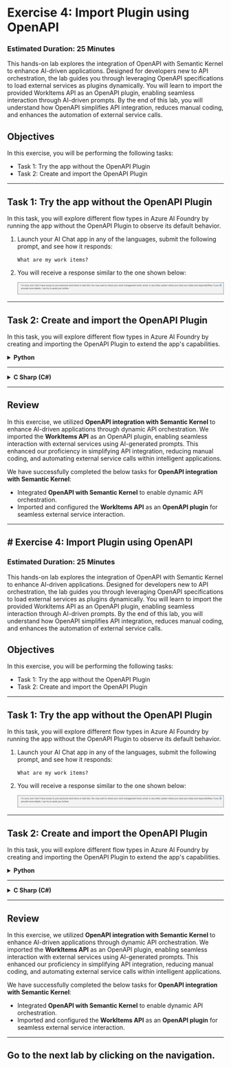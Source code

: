# Exercise 4: Import Plugin using OpenAPI

### Estimated Duration: 25 Minutes

This hands-on lab explores the integration of OpenAPI with Semantic Kernel to enhance AI-driven applications. Designed for developers new to API orchestration, the lab guides you through leveraging OpenAPI specifications to load external services as plugins dynamically. You will learn to import the provided WorkItems API as an OpenAPI plugin, enabling seamless interaction through AI-driven prompts. By the end of this lab, you will understand how OpenAPI simplifies API integration, reduces manual coding, and enhances the automation of external service calls.

## Objectives
In this exercise, you will be performing the following tasks:
- Task 1: Try the app without the OpenAPI Plugin
- Task 2: Create and import the OpenAPI Plugin

---

## Task 1: Try the app without the OpenAPI Plugin

In this task, you will explore different flow types in Azure AI Foundry by running the app without the OpenAPI Plugin to observe its default behavior.

1. Launch your AI Chat app in any of the languages, submit the following prompt, and see how it responds:
    ```
    What are my work items?
    ```
2. You will receive a response similar to the one shown below:

    ![](./media/image_073.png)

---

## Task 2: Create and import the OpenAPI Plugin

In this task, you will explore different flow types in Azure AI Foundry by creating and importing the OpenAPI Plugin to extend the app's capabilities.

<details>
<summary><strong>Python</strong></summary>

1. Right click on `Python>src>workitems` in the left pane and select **Open in Integrated Terminal (1)**.

    ![](./media/image_074.png)

2. Use the following command to run the app:
    ```
    python api.py
    ```

3. ✅ **Important:**  
   Keep this terminal window open and running, as the application requires the active server process to serve the OpenAPI specification and endpoints.

4. You can find the OpenAPI spec at:  
   `http://127.0.0.1:8000/openapi.json`

    ![](./media/image_075.png)

5. The Swagger page is available at:  
   `http://127.0.0.1:8000/docs`

    ![](./media/image_076.png)

6. Navigate to `Python>src` directory and open **chat.py (1)** file.

    ![](./media/image_030.png)

7. Add the following code in the `# Placeholder for OpenAPI plugin` section of the file:
    ```python
    kernel.add_plugin_from_openapi(
        plugin_name="get_tasks",
        openapi_document_path="http://127.0.0.1:8000/openapi.json",
        execution_settings=OpenAPIFunctionExecutionParameters(
            enable_payload_namespacing=True,
        )
    )
    ```

    ![](./media/image_077.png)

    > **Note:** Refer to the screenshots for the correct placement of the code to avoid indentation errors.

8. In case of indentation issues, use the reference code from:  
   `https://raw.githubusercontent.com/CloudLabsAI-Azure/ai-developer/refs/heads/prod/CodeBase/python/lab-04.py`

9. Save the file.

10. Right-click on `Python>src` again and select **Open in Integrated Terminal (2)**.

    ![](./media/image_035.png)

11. Run the app:
    ```
    streamlit run app.py
    ```

12. If it doesn't open automatically, access the app via:  
    `http://localhost:8501`

13. Submit this prompt to the AI:
    ```
    What are my work items?
    ```

14. You will receive a response similar to:

    ![](./media/sk33.png)

</details>

---

<details>
<summary><strong>C Sharp (C#)</strong></summary>

1. Right-click on `Dotnet>src>Aspire>Aspire.AppHost` and select **Open in Integrated Terminal (1)**.

    ![](./media/image_040.png)

2. Run the app:
    ```
    dotnet run
    ```

3. ✅ **Important:**  
   Keep this terminal window open and running. The application needs the hosting service to be active to expose the API and UI endpoints.

4. OpenAPI spec is available at:  
   `http://localhost:5115/swagger/v1/swagger.json`

    ![](./media/image_079.png)

5. Swagger UI is available at:  
   `http://localhost:5115/swagger/index.html`

    ![](./media/image_080.png)

6. Navigate to `Dotnet>src>BlazorAI>Components>Pages` and open **Chat.razor.cs (1)**.

    ![](./media/image_038.png)

7. Add this line in the `// Import Models` section:
    ```csharp
    using Microsoft.SemanticKernel.Plugins.OpenApi;
    ```

    ![](./media/image_081.png)

8. Add this in the `// Challenge 04 - Import OpenAPI Spec` section:
    ```csharp
    await kernel.ImportPluginFromOpenApiAsync(
        pluginName: "todo",
        uri: new Uri("http://localhost:5115/swagger/v1/swagger.json"),
        executionParameters: new OpenApiFunctionExecutionParameters()
        {
            EnablePayloadNamespacing = true
        }
    );
    ```

    ![](./media/image_082.png)

    > **Note:** Refer to the screenshots for the correct placement of the code to avoid syntax or indentation issues.

9. In case of issues, use the reference code from:  
   `https://raw.githubusercontent.com/CloudLabsAI-Azure/ai-developer/refs/heads/prod/CodeBase/c%23/lab-04.cs`

10. Save the file.

11. Right-click on `Dotnet>src>Aspire>Aspire.AppHost` again and select **Open in Integrated Terminal (2)**.

    ![](./media/image_040.png)

12. Run the app:
    ```
    dotnet run
    ```

13. Open browser and go to:  
    `https://localhost:7118/`

    > **Note:** If the browser shows a security warning, refresh or reopen the link to continue.

14. Submit this prompt to the AI:
    ```
    What are my work items?
    ```

15. You will receive a response similar to:

    ![](./media/image_083.png)

16. Press `Ctrl+C` in the terminal to stop the build process after completing your interaction.

</details>

---

## Review

In this exercise, we utilized **OpenAPI integration with Semantic Kernel** to enhance AI-driven applications through dynamic API orchestration. We imported the **WorkItems API** as an OpenAPI plugin, enabling seamless interaction with external services using AI-generated prompts. This enhanced our proficiency in simplifying API integration, reducing manual coding, and automating external service calls within intelligent applications.

We have successfully completed the below tasks for **OpenAPI integration with Semantic Kernel**:

- Integrated **OpenAPI with Semantic Kernel** to enable dynamic API orchestration.  
- Imported and configured the **WorkItems API** as an **OpenAPI plugin** for seamless external service interaction.

---

## # Exercise 4: Import Plugin using OpenAPI

### Estimated Duration: 25 Minutes

This hands-on lab explores the integration of OpenAPI with Semantic Kernel to enhance AI-driven applications. Designed for developers new to API orchestration, the lab guides you through leveraging OpenAPI specifications to load external services as plugins dynamically. You will learn to import the provided WorkItems API as an OpenAPI plugin, enabling seamless interaction through AI-driven prompts. By the end of this lab, you will understand how OpenAPI simplifies API integration, reduces manual coding, and enhances the automation of external service calls.

## Objectives
In this exercise, you will be performing the following tasks:
- Task 1: Try the app without the OpenAPI Plugin
- Task 2: Create and import the OpenAPI Plugin

---

## Task 1: Try the app without the OpenAPI Plugin

In this task, you will explore different flow types in Azure AI Foundry by running the app without the OpenAPI Plugin to observe its default behavior.

1. Launch your AI Chat app in any of the languages, submit the following prompt, and see how it responds:
    ```
    What are my work items?
    ```
2. You will receive a response similar to the one shown below:

    ![](./media/image_073.png)

---

## Task 2: Create and import the OpenAPI Plugin

In this task, you will explore different flow types in Azure AI Foundry by creating and importing the OpenAPI Plugin to extend the app's capabilities.

<details>
<summary><strong>Python</strong></summary>

1. Right click on `Python>src>workitems` in the left pane and select **Open in Integrated Terminal (1)**.

    ![](./media/image_074.png)

2. Use the following command to run the app:
    ```
    python api.py
    ```

3. ✅ **Important Step:**  
   Keep the terminal window open and running after executing the command. The application relies on the active process to expose the OpenAPI spec and serve API requests.

4. You can find the OpenAPI spec at:  
   `http://127.0.0.1:8000/openapi.json`

    ![](./media/image_075.png)

5. The Swagger page is available at:  
   `http://127.0.0.1:8000/docs`

    ![](./media/image_076.png)

6. Navigate to `Python>src` directory and open **chat.py (1)** file.

    ![](./media/image_030.png)

7. Add the following code in the `# Placeholder for OpenAPI plugin` section of the file:
    ```python
    kernel.add_plugin_from_openapi(
        plugin_name="get_tasks",
        openapi_document_path="http://127.0.0.1:8000/openapi.json",
        execution_settings=OpenAPIFunctionExecutionParameters(
            enable_payload_namespacing=True,
        )
    )
    ```

    ![](./media/image_077.png)

    > **Note:** Refer to the screenshots for the correct placement of the code to avoid indentation errors.

8. In case of indentation issues, use the reference code from:  
   `https://raw.githubusercontent.com/CloudLabsAI-Azure/ai-developer/refs/heads/prod/CodeBase/python/lab-04.py`

9. Save the file.

10. Right-click on `Python>src` again and select **Open in Integrated Terminal (2)**.

    ![](./media/image_035.png)

11. Run the app:
    ```
    streamlit run app.py
    ```

12. If it doesn't open automatically, access the app via:  
    `http://localhost:8501`

13. Submit this prompt to the AI:
    ```
    What are my work items?
    ```

14. You will receive a response similar to:

    ![](./media/sk33.png)

</details>

---

<details>
<summary><strong>C Sharp (C#)</strong></summary>

1. Right-click on `Dotnet>src>Aspire>Aspire.AppHost` and select **Open in Integrated Terminal (1)**.

    ![](./media/image_040.png)

2. Run the app:
    ```
    dotnet run
    ```

3. ✅ **Important Step:**  
   Keep the terminal window open and running after executing the command. The application must stay active to host the OpenAPI service and enable external plugin integration.

4. OpenAPI spec is available at:  
   `http://localhost:5115/swagger/v1/swagger.json`

    ![](./media/image_079.png)

5. Swagger UI is available at:  
   `http://localhost:5115/swagger/index.html`

    ![](./media/image_080.png)

6. Navigate to `Dotnet>src>BlazorAI>Components>Pages` and open **Chat.razor.cs (1)**.

    ![](./media/image_038.png)

7. Add this line in the `// Import Models` section:
    ```csharp
    using Microsoft.SemanticKernel.Plugins.OpenApi;
    ```

    ![](./media/image_081.png)

8. Add this in the `// Challenge 04 - Import OpenAPI Spec` section:
    ```csharp
    await kernel.ImportPluginFromOpenApiAsync(
        pluginName: "todo",
        uri: new Uri("http://localhost:5115/swagger/v1/swagger.json"),
        executionParameters: new OpenApiFunctionExecutionParameters()
        {
            EnablePayloadNamespacing = true
        }
    );
    ```

    ![](./media/image_082.png)

    > **Note:** Refer to the screenshots for the correct placement of the code to avoid syntax or indentation issues.

9. In case of issues, use the reference code from:  
   `https://raw.githubusercontent.com/CloudLabsAI-Azure/ai-developer/refs/heads/prod/CodeBase/c%23/lab-04.cs`

10. Save the file.

11. Right-click on `Dotnet>src>Aspire>Aspire.AppHost` again and select **Open in Integrated Terminal (2)**.

    ![](./media/image_040.png)

12. Run the app:
    ```
    dotnet run
    ```

13. Open browser and go to:  
    `https://localhost:7118/`

    > **Note:** If the browser shows a security warning, refresh or reopen the link to continue.

14. Submit this prompt to the AI:
    ```
    What are my work items?
    ```

15. You will receive a response similar to:

    ![](./media/image_083.png)

16. Press `Ctrl+C` in the terminal to stop the build process after completing your interaction.

</details>

---

## Review

In this exercise, we utilized **OpenAPI integration with Semantic Kernel** to enhance AI-driven applications through dynamic API orchestration. We imported the **WorkItems API** as an OpenAPI plugin, enabling seamless interaction with external services using AI-generated prompts. This enhanced our proficiency in simplifying API integration, reducing manual coding, and automating external service calls within intelligent applications.

We have successfully completed the below tasks for **OpenAPI integration with Semantic Kernel**:

- Integrated **OpenAPI with Semantic Kernel** to enable dynamic API orchestration.  
- Imported and configured the **WorkItems API** as an **OpenAPI plugin** for seamless external service interaction.

---

## Go to the next lab by clicking on the navigation.


